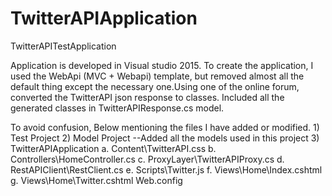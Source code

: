 # TwitterAPIApplication
TwitterAPITestApplication

Application is developed in Visual studio 2015. To create the application, I used the WebApi (MVC + Webapi) template,
but removed almost all the default thing except the necessary one.Using one of the online forum, converted the TwitterAPI json response
to classes. Included all the generated classes in TwitterAPIResponse.cs model.

To avoid confusion, Below mentioning the files I have added or modified.
	1) Test Project
	2) Model Project --Added all the models used in this project
	3) TwitterAPIApplication
		a. Content\TwitterAPI.css
		b. Controllers\HomeController.cs
		c. ProxyLayer\TwitterAPIProxy.cs
		d. RestAPIClient\RestClient.cs
		e. Scripts\Twitter.js
		f. Views\Home\Index.cshtml
		g. Views\Home\Twitter.cshtml
Web.config
